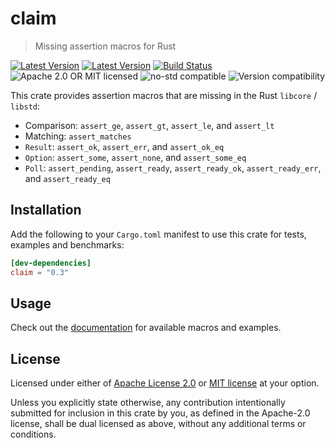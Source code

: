 # claim

> Missing assertion macros for Rust

[![Latest Version](https://img.shields.io/crates/v/claim.svg)](https://crates.io/crates/claim)
[![Latest Version](https://docs.rs/claim/badge.svg)](https://docs.rs/claim)
[![Build Status](https://github.com/svartalf/rust-claim/workflows/Continuous%20integration/badge.svg)](https://github.com/svartalf/rust-claim/actions)
![Apache 2.0 OR MIT licensed](https://img.shields.io/badge/license-Apache2.0%2FMIT-blue.svg)
![no-std compatible](https://img.shields.io/badge/no--std-compatible-brightgreen)
![Version compatibility](https://img.shields.io/badge/Rust-1.0%2B-blue)

This crate provides assertion macros that are missing in the Rust `libcore` / `libstd`:

 * Comparison: `assert_ge`, `assert_gt`, `assert_le`, and `assert_lt`
 * Matching: `assert_matches`
 * `Result`: `assert_ok`, `assert_err`, and `assert_ok_eq`
 * `Option`: `assert_some`, `assert_none`, and `assert_some_eq`
 * `Poll`: `assert_pending`, `assert_ready`, `assert_ready_ok`, `assert_ready_err`, and `assert_ready_eq`

## Installation

Add the following to your `Cargo.toml` manifest
to use this crate for tests, examples and benchmarks:

```toml
[dev-dependencies]
claim = "0.3"
```

## Usage

Check out the [documentation](https://docs.rs/claim) for available macros and examples.

## License

Licensed under either of [Apache License 2.0](https://github.com/svartalf/rust-claim/blob/master/LICENSE-APACHE)
or [MIT license](https://github.com/svartalf/rust-claim/blob/master/LICENSE-MIT) at your option.

Unless you explicitly state otherwise, any contribution intentionally submitted for inclusion in this crate by you,
as defined in the Apache-2.0 license, shall be dual licensed as above, without any additional terms or conditions.
